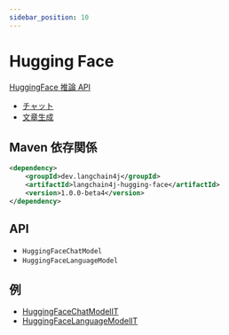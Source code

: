 ```yaml
---
sidebar_position: 10
---
```


# Hugging Face

[HuggingFace 推論 API](https://huggingface.co/docs/api-inference/index)

- [チャット](https://huggingface.co/docs/api-inference/detailed_parameters#text-generation-task)
- [文章生成](https://huggingface.co/docs/api-inference/detailed_parameters#text-generation-task)


## Maven 依存関係

```xml
<dependency>
    <groupId>dev.langchain4j</groupId>
    <artifactId>langchain4j-hugging-face</artifactId>
    <version>1.0.0-beta4</version>
</dependency>
```

## API

- `HuggingFaceChatModel`
- `HuggingFaceLanguageModel`


## 例

- [HuggingFaceChatModelIT](https://github.com/langchain4j/langchain4j/blob/main/langchain4j-hugging-face/src/test/java/dev/langchain4j/model/huggingface/HuggingFaceChatModelIT.java)
- [HuggingFaceLanguageModelIT](https://github.com/langchain4j/langchain4j/blob/main/langchain4j-hugging-face/src/test/java/dev/langchain4j/model/huggingface/HuggingFaceLanguageModelIT.java)
